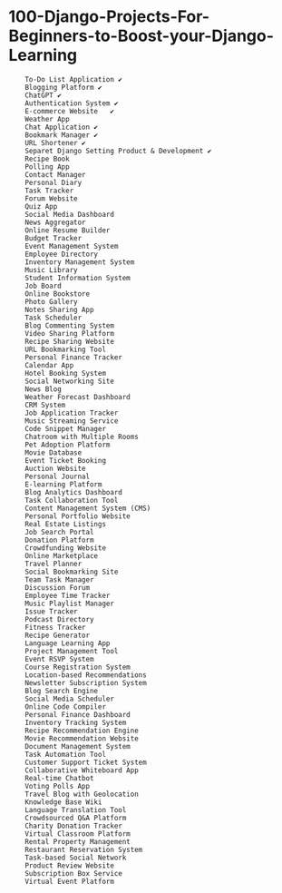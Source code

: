 # 100-Django-Projects-For-Beginners-to-Boost-your-Django-Learning


        To-Do List Application ✔
        Blogging Platform ✔
        ChatGPT ✔
        Authentication System ✔
        E-commerce Website   ✔
        Weather App
        Chat Application ✔
        Bookmark Manager ✔
        URL Shortener ✔
        Separet Django Setting Product & Development ✔
        Recipe Book
        Polling App
        Contact Manager
        Personal Diary
        Task Tracker
        Forum Website
        Quiz App
        Social Media Dashboard
        News Aggregator
        Online Resume Builder
        Budget Tracker
        Event Management System
        Employee Directory
        Inventory Management System
        Music Library
        Student Information System
        Job Board
        Online Bookstore
        Photo Gallery
        Notes Sharing App
        Task Scheduler
        Blog Commenting System
        Video Sharing Platform
        Recipe Sharing Website
        URL Bookmarking Tool
        Personal Finance Tracker
        Calendar App
        Hotel Booking System
        Social Networking Site
        News Blog
        Weather Forecast Dashboard
        CRM System
        Job Application Tracker
        Music Streaming Service
        Code Snippet Manager
        Chatroom with Multiple Rooms
        Pet Adoption Platform
        Movie Database
        Event Ticket Booking
        Auction Website
        Personal Journal
        E-learning Platform
        Blog Analytics Dashboard
        Task Collaboration Tool
        Content Management System (CMS)
        Personal Portfolio Website
        Real Estate Listings
        Job Search Portal
        Donation Platform
        Crowdfunding Website
        Online Marketplace
        Travel Planner
        Social Bookmarking Site
        Team Task Manager
        Discussion Forum
        Employee Time Tracker
        Music Playlist Manager
        Issue Tracker
        Podcast Directory
        Fitness Tracker
        Recipe Generator
        Language Learning App
        Project Management Tool
        Event RSVP System
        Course Registration System
        Location-based Recommendations
        Newsletter Subscription System
        Blog Search Engine
        Social Media Scheduler
        Online Code Compiler
        Personal Finance Dashboard
        Inventory Tracking System
        Recipe Recommendation Engine
        Movie Recommendation Website
        Document Management System
        Task Automation Tool
        Customer Support Ticket System
        Collaborative Whiteboard App
        Real-time Chatbot
        Voting Polls App
        Travel Blog with Geolocation
        Knowledge Base Wiki
        Language Translation Tool
        Crowdsourced Q&A Platform
        Charity Donation Tracker
        Virtual Classroom Platform
        Rental Property Management
        Restaurant Reservation System
        Task-based Social Network
        Product Review Website
        Subscription Box Service
        Virtual Event Platform
